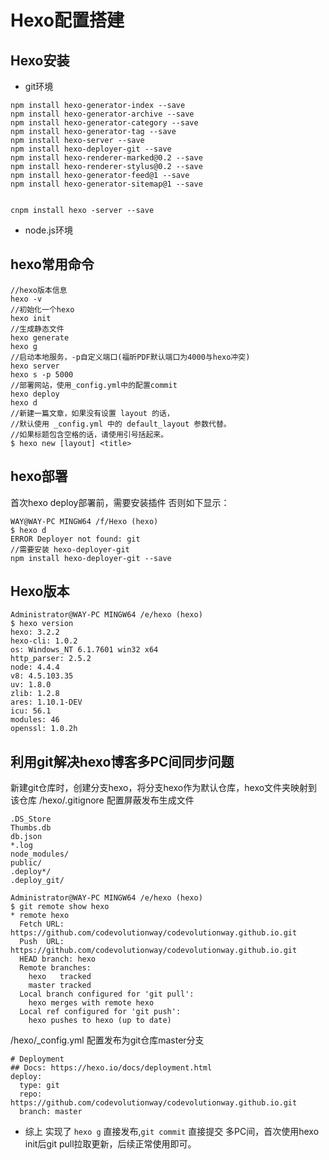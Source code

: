 # Hexo配置搭建
## Hexo安装
* git环境
```
npm install hexo-generator-index --save
npm install hexo-generator-archive --save
npm install hexo-generator-category --save
npm install hexo-generator-tag --save
npm install hexo-server --save
npm install hexo-deployer-git --save
npm install hexo-renderer-marked@0.2 --save
npm install hexo-renderer-stylus@0.2 --save
npm install hexo-generator-feed@1 --save
npm install hexo-generator-sitemap@1 --save


cnpm install hexo -server --save
```
* node.js环境

## hexo常用命令
```
//hexo版本信息
hexo -v
//初始化一个hexo
hexo init
//生成静态文件
hexo generate
hexo g
//启动本地服务，-p自定义端口(福昕PDF默认端口为4000与hexo冲突)
hexo server
hexo s -p 5000
//部署网站，使用_config.yml中的配置commit
hexo deploy
hexo d
//新建一篇文章，如果没有设置 layout 的话，
//默认使用 _config.yml 中的 default_layout 参数代替。
//如果标题包含空格的话，请使用引号括起来。
$ hexo new [layout] <title>
```

## hexo部署
首次hexo deploy部署前，需要安装插件
否则如下显示：
```
WAY@WAY-PC MINGW64 /f/Hexo (hexo)
$ hexo d
ERROR Deployer not found: git
//需要安装 hexo-deployer-git
npm install hexo-deployer-git --save
```

## Hexo版本
``` shell
Administrator@WAY-PC MINGW64 /e/hexo (hexo)
$ hexo version
hexo: 3.2.2
hexo-cli: 1.0.2
os: Windows_NT 6.1.7601 win32 x64
http_parser: 2.5.2
node: 4.4.4
v8: 4.5.103.35
uv: 1.8.0
zlib: 1.2.8
ares: 1.10.1-DEV
icu: 56.1
modules: 46
openssl: 1.0.2h
```

## 利用git解决hexo博客多PC间同步问题
新建git仓库时，创建分支hexo，将分支hexo作为默认仓库，hexo文件夹映射到该仓库
/hexo/.gitignore 配置屏蔽发布生成文件
```
.DS_Store
Thumbs.db
db.json
*.log
node_modules/
public/
.deploy*/
.deploy_git/
```

```shell
Administrator@WAY-PC MINGW64 /e/hexo (hexo)
$ git remote show hexo
* remote hexo
  Fetch URL: https://github.com/codevolutionway/codevolutionway.github.io.git
  Push  URL: https://github.com/codevolutionway/codevolutionway.github.io.git
  HEAD branch: hexo
  Remote branches:
    hexo   tracked
    master tracked
  Local branch configured for 'git pull':
    hexo merges with remote hexo
  Local ref configured for 'git push':
    hexo pushes to hexo (up to date)

```

/hexo/_config.yml 配置发布为git仓库master分支
```
# Deployment
## Docs: https://hexo.io/docs/deployment.html
deploy:
  type: git
  repo: https://github.com/codevolutionway/codevolutionway.github.io.git
  branch: master
```

* 综上
实现了 `hexo g` 直接发布,`git commit` 直接提交
多PC间，首次使用hexo init后git pull拉取更新，后续正常使用即可。
